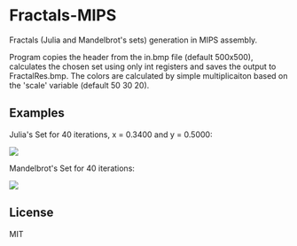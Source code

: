 # Fractals-MIPS
Fractals (Julia and Mandelbrot's sets) generation in MIPS assembly.

Program copies the header from the in.bmp file (default 500x500), calculates the chosen set using only int registers and saves the output to FractalRes.bmp.
The colors are calculated by simple multiplicaiton based on the 'scale' variable (default 50 30 20).

## Examples

Julia's Set for 40 iterations, x = 0.3400 and y = 0.5000:

![](/../Screenshots/JuliaExample.bmp?raw=true)


Mandelbrot's Set for 40 iterations:

![](/../Screenshots/MandExample.bmp?raw=true)

## License
MIT
